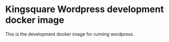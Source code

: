 # Kingsquare Wordpress development docker image

This is the development docker image for running wordpress.